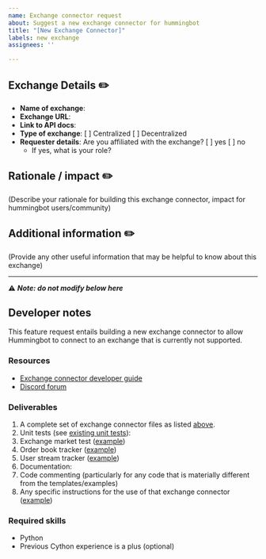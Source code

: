 ```yaml
---
name: Exchange connector request
about: Suggest a new exchange connector for hummingbot
title: "[New Exchange Connector]"
labels: new exchange
assignees: ''

---
```


## Exchange Details ✏️

- **Name of exchange**:
- **Exchange URL**:
- **Link to API docs**: 
- **Type of exchange**: [ ] Centralized [ ] Decentralized
- **Requester details**: Are you affiliated with the exchange? [ ] yes [ ] no 
  - If yes, what is your role?

## Rationale / impact ✏️
(Describe your rationale for building this exchange connector, impact for hummingbot users/community)

## Additional information ✏️
(Provide any other useful information that may be helpful to know about this exchange)

---

⚠️ ***Note: do not modify below here***

## Developer notes

This feature request entails building a new exchange connector to allow Hummingbot to connect to an exchange that is currently not supported.

### Resources
- [Exchange connector developer guide](https://docs.hummingbot.io/developers/connectors/)
- [Discord forum](https://discord.hummingbot.io)

### Deliverables
1. A complete set of exchange connector files as listed [above](#developer-notes-resources).
2. Unit tests (see [existing unit tests](https://github.com/bitcoinsfacil/marketmaker_nmbi/tree/master/test/integration)):
  1. Exchange market test ([example](https://github.com/bitcoinsfacil/marketmaker_nmbi/blob/master/test/integration/test_binance_market.py))
  2. Order book tracker ([example](https://github.com/bitcoinsfacil/marketmaker_nmbi/blob/master/test/integration/test_binance_order_book_tracker.py))
  3. User stream tracker ([example](https://github.com/bitcoinsfacil/marketmaker_nmbi/blob/master/test/integration/test_binance_user_stream_tracker.py))
3. Documentation:
  1. Code commenting (particularly for any code that is materially different from the templates/examples)
  2. Any specific instructions for the use of that exchange connector ([example](https://docs.hummingbot.io/connectors/binance/))

### Required skills
- Python
- Previous Cython experience is a plus (optional)